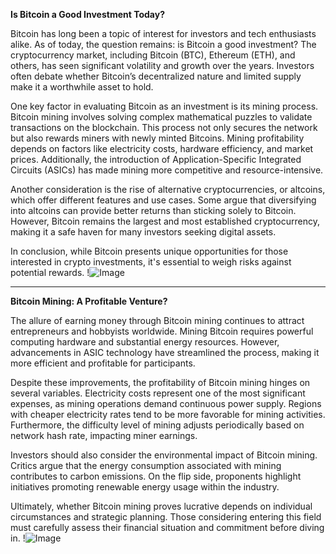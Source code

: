 **Is Bitcoin a Good Investment Today?**

Bitcoin has long been a topic of interest for investors and tech enthusiasts alike. As of today, the question remains: is Bitcoin a good investment? The cryptocurrency market, including Bitcoin (BTC), Ethereum (ETH), and others, has seen significant volatility and growth over the years. Investors often debate whether Bitcoin’s decentralized nature and limited supply make it a worthwhile asset to hold.

One key factor in evaluating Bitcoin as an investment is its mining process. Bitcoin mining involves solving complex mathematical puzzles to validate transactions on the blockchain. This process not only secures the network but also rewards miners with newly minted Bitcoins. Mining profitability depends on factors like electricity costs, hardware efficiency, and market prices. Additionally, the introduction of Application-Specific Integrated Circuits (ASICs) has made mining more competitive and resource-intensive.

Another consideration is the rise of alternative cryptocurrencies, or altcoins, which offer different features and use cases. Some argue that diversifying into altcoins can provide better returns than sticking solely to Bitcoin. However, Bitcoin remains the largest and most established cryptocurrency, making it a safe haven for many investors seeking digital assets.

In conclusion, while Bitcoin presents unique opportunities for those interested in crypto investments, it's essential to weigh risks against potential rewards. !![Image](https://github.com/user-attachments/assets/3be06921-4469-491d-bd37-5f14c53422b7)

---

**Bitcoin Mining: A Profitable Venture?**

The allure of earning money through Bitcoin mining continues to attract entrepreneurs and hobbyists worldwide. Mining Bitcoin requires powerful computing hardware and substantial energy resources. However, advancements in ASIC technology have streamlined the process, making it more efficient and profitable for participants.

Despite these improvements, the profitability of Bitcoin mining hinges on several variables. Electricity costs represent one of the most significant expenses, as mining operations demand continuous power supply. Regions with cheaper electricity rates tend to be more favorable for mining activities. Furthermore, the difficulty level of mining adjusts periodically based on network hash rate, impacting miner earnings.

Investors should also consider the environmental impact of Bitcoin mining. Critics argue that the energy consumption associated with mining contributes to carbon emissions. On the flip side, proponents highlight initiatives promoting renewable energy usage within the industry.

Ultimately, whether Bitcoin mining proves lucrative depends on individual circumstances and strategic planning. Those considering entering this field must carefully assess their financial situation and commitment before diving in. !![Image](https://github.com/user-attachments/assets/3be06921-4469-491d-bd37-5f14c53422b7)